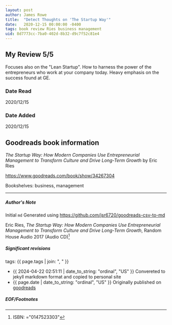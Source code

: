 ```yaml
---
layout: post
author: James Rowe
title:  "Detect Thoughts on 'The Startup Way'"
date:   2020-12-15 00:00:00 -0400
tags: book review Ries business management
uid: 8d7773cc-7ba0-402d-8b32-d9c7f52c81e4
---
```


<!-- highly dependent on how you personally use jekyll templates, and how you want this to show up -->
<!-- escape any jekyll keys with double brackets -->

## My Review 5/5

Focuses also on the "Lean Startup". How to harness the power of the entrepreneurs who work at your company today. Heavy emphasis on the success found at GE.

### Date Read
2020/12/15

### Date Added
2020/12/15

## Goodreads book information

*The Startup Way: How Modern Companies Use Entrepreneurial Management to Transform Culture and Drive Long-Term Growth* by Eric Ries

https://www.goodreads.com/book/show/34267304

Bookshelves: business, management

---

##### Author's Note

Initial `md` Generated using https://github.com/jsr6720/goodreads-csv-to-md

Eric Ries, *The Startup Way: How Modern Companies Use Entrepreneurial Management to Transform Culture and Drive Long-Term Growth*,  Random House Audio 2017 (Audio CD)[^1]

##### Significant revisions

tags: {{ page.tags | join: ", " }} <!-- todo move this somewhere -->

- {{ 2024-04-22 02:51:11 | date_to_string: "ordinal", "US" }} Convereted to jekyll markdown format and copied to personal site
- {{ page.date | date_to_string: "ordinal", "US" }} Originally published on [goodreads](https://www.goodreads.com)

##### EOF/Footnotes

[^1]: ISBN: ="0147523303"